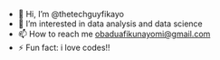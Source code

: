 - 👋 Hi, I’m @thetechguyfikayo
- 👀 I’m interested in data analysis and data science
- 📫 How to reach me obaduafikunayomi@gmail.com 
- ⚡ Fun fact: i love codes!!

<!---
thetechguyfikayo/thetechguyfikayo is a ✨ special ✨ repository because its `README.md` (this file) appears on your GitHub profile.
You can click the Preview link to take a look at your changes.
--->
